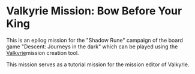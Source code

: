# Valkyrie Mission: Bow Before Your King

This is an epilog mission for the "Shadow Rune" campaign of the board game "Descent: Journeys in the dark" which can be played using the [Valkyrie](https://github.com/NPBruce/valkyrie/wiki)mission creation tool.

This mission serves as a tutorial mission for the mission editor of Valkyrie.
